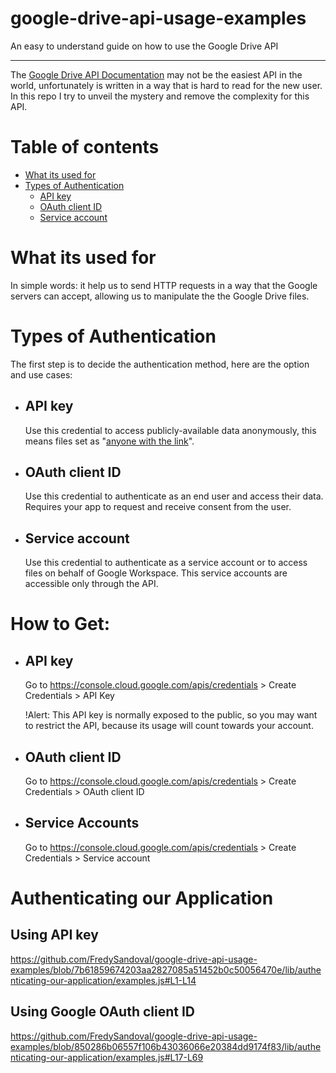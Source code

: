 # google-drive-api-usage-examples
An easy to understand guide on how to use the Google Drive API

---

The [Google Drive API Documentation][1] may not be the easiest API in the world, unfortunately is written in a way that is hard to read for the new user. In this repo I try to unveil the mystery and remove the complexity for this API.

Table of contents
=================

<!--ts-->
   * [What its used for](#what-its-used-for)
   * [Types of Authentication](#types-of-authentication)
      * [API key](#api-key)
      * [OAuth client ID](#oauth-client-id)
      * [Service account](#service-account)
<!--te-->

What its used for
=================
In simple words: it help us to send HTTP requests in a way that the Google servers can accept, allowing us to manipulate the the Google Drive files.

Types of Authentication
=====
The first step is to decide the authentication method, here are the option and use cases:

* API key
  -------
  Use this credential to access publicly-available data anonymously, this means files set as "[anyone with the link][2]".

* OAuth client ID
  ---------------
  Use this credential to authenticate as an end user and access their data. Requires your app to request and receive consent from the user.

* Service account
  ---------------
  Use this credential to authenticate as a service account or to access files on behalf of Google Workspace. This service accounts are accessible only through the API.
  
How to Get:
=====
  * API key
    ---------

    Go to https://console.cloud.google.com/apis/credentials > Create Credentials > API Key
  
    !Alert: This API key is normally exposed to the public, so you may want to restrict the API, because its usage will count towards your account.
 
  * OAuth client ID
    ---------------
    Go to https://console.cloud.google.com/apis/credentials > Create Credentials > OAuth client ID
 
  * Service Accounts
    ----------------
    Go to https://console.cloud.google.com/apis/credentials > Create Credentials > Service account

Authenticating our Application
==============================
## Using API key
https://github.com/FredySandoval/google-drive-api-usage-examples/blob/7b61859674203aa2827085a51452b0c50056470e/lib/authenticating-our-application/examples.js#L1-L14

## Using Google OAuth client ID
https://github.com/FredySandoval/google-drive-api-usage-examples/blob/850286b06557f106b43036066e20384dd9174f83/lib/authenticating-our-application/examples.js#L17-L69





[1]: https://developers.google.com/drive/api/
[2]: https://support.google.com/drive/answer/2494822?hl=en&co=GENIE.Platform%3DDesktop#zippy=%2Cshare-a-file-publicly

